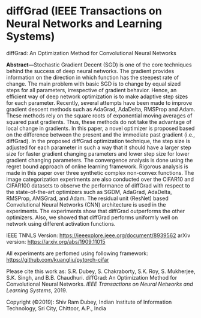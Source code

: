 # diffGrad (IEEE Transactions on Neural Networks and Learning Systems)
diffGrad: An Optimization Method for Convolutional Neural Networks

<b>Abstract—</b>Stochastic Gradient Decent (SGD) is one of the core techniques behind the success of deep neural networks. The gradient provides information on the direction in which function has the steepest rate of change. The main problem with basic SGD is to change by equal sized steps for all parameters, irrespective of gradient behavior. Hence, an efficient way of deep network optimization is to make adaptive step sizes for each parameter. Recently, several attempts have been made to improve gradient descent methods such as AdaGrad, AdaDelta, RMSProp and Adam. These methods rely on the square roots of exponential moving averages of squared past gradients. Thus, these methods do not take the advantage of local change in gradients. In this paper, a novel optimizer is proposed based on the difference between the present and the immediate past gradient (i.e., diffGrad). In the proposed diffGrad optimization technique, the step size is adjusted for each parameter in such a way that it should have a larger step size for faster gradient changing parameters and lower step size for lower gradient changing parameters. The convergence analysis is done using the regret bound approach of online learning framework. Rigorous analysis is made in this paper over three synthetic complex non-convex functions. The image categorization experiments are also conducted over the CIFAR10 and CIFAR100 datasets to observe the performance of diffGrad with respect to the state-of-the-art optimizers such as SGDM, AdaGrad, AdaDelta, RMSProp, AMSGrad, and Adam. The residual unit (ResNet) based Convolutional Neural Networks (CNN) architecture is used in the experiments. The experiments show that diffGrad outperforms the other optimizers. Also, we showed that diffGrad performs uniformly well on network using different activation functions.

IEEE TNNLS Version: https://ieeexplore.ieee.org/document/8939562
arXiv version: https://arxiv.org/abs/1909.11015


All experiments are perfomed using following framework: https://github.com/kuangliu/pytorch-cifar

Please cite this work as: S.R. Dubey, S. Chakraborty, S.K. Roy, S. Mukherjee, S.K. Singh, and B.B. Chaudhuri. diffGrad: An Optimization Method for Convolutional Neural Networks. <i>IEEE Transactions on Neural Networks and Learning Systems</i>, 2019.



Copyright (©2019): Shiv Ram Dubey, Indian Institute of Information Technology, Sri City, Chittoor, A.P., India
